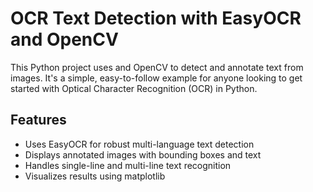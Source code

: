 # OCR Text Detection with EasyOCR and OpenCV

This Python project uses and OpenCV to detect and annotate text from images. It's a simple, easy-to-follow example for anyone looking to get started with Optical Character Recognition (OCR) in Python.

## Features

- Uses EasyOCR for robust multi-language text detection
- Displays annotated images with bounding boxes and text
- Handles single-line and multi-line text recognition
- Visualizes results using matplotlib
